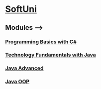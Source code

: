 # [SoftUni](https://softuni.bg)</br>

## Modules --><br/>
### [Programming Basics with C#](https://github.com/almanaha/SoftUni/tree/master/Programming%20Basics%20with%20C%23)<br/>
### [Technology Fundamentals with Java](https://github.com/almanaha/SoftUni/tree/master/Technology%20Fundamentals%20with%20Java)<br/>
### [Java Advanced](https://github.com/almanaha/SoftUni/tree/master/Java%20Advanced)<br/>
### [Java OOP](https://github.com/almanaha/Software-University/tree/master/Java%20OOP)<br/>
